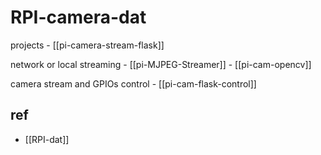 
# RPI-camera-dat

projects - [[pi-camera-stream-flask]]

network or local streaming - [[pi-MJPEG-Streamer]] - [[pi-cam-opencv]]

camera stream and GPIOs control - [[pi-cam-flask-control]]



## ref 

- [[RPI-dat]]